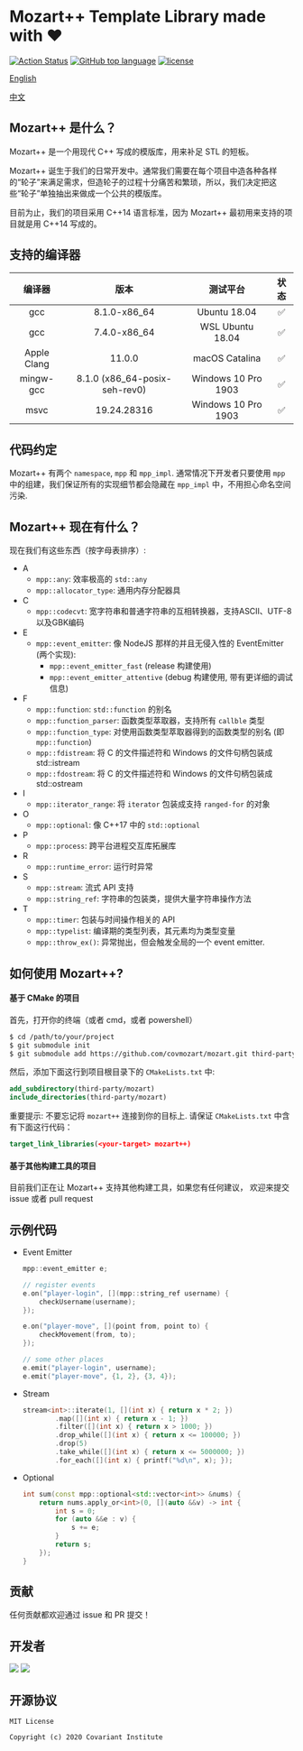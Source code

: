 # Mozart++ Template Library made with ❤️

[![Action Status](https://github.com/covariant-institute/mozart/workflows/build/badge.svg)](https://github.com/covariant-institute/mozart/actions)
[![GitHub top language](https://img.shields.io/github/languages/top/covariant-institute/mozart.svg)](https://github.com/covariant-institute/mozart)
[![license](https://img.shields.io/github/license/covariant-institute/mozart.svg?colorB=000000)](https://github.com/covariant-institute/mozart)


[English](./README.md)

[中文](./README-zh.md)

## Mozart++ 是什么？
Mozart++ 是一个用现代 C++ 写成的模版库，用来补足 STL 的短板。

Mozart++ 诞生于我们的日常开发中。通常我们需要在每个项目中造各种各样的“轮子”来满足需求，但造轮子的过程十分痛苦和繁琐，所以，我们决定把这些“轮子”单独抽出来做成一个公共的模版库。

目前为止，我们的项目采用 C++14 语言标准，因为 Mozart++ 最初用来支持的项目就是用 C++14 写成的。

## 支持的编译器
编译器|版本|测试平台|状态
:---:|:---:|:---:|:---:|
gcc|8.1.0-x86_64|Ubuntu 18.04|:white_check_mark:
gcc|7.4.0-x86_64|WSL Ubuntu 18.04|:white_check_mark:
Apple Clang|11.0.0|macOS Catalina|:white_check_mark:
mingw-gcc|8.1.0 (x86_64-posix-seh-rev0)|Windows 10 Pro 1903|:white_check_mark:
msvc|19.24.28316|Windows 10 Pro 1903|:white_check_mark:

## 代码约定
Mozart++ 有两个 `namespace`, `mpp` 和 `mpp_impl`.
通常情况下开发者只要使用 `mpp` 中的组建，我们保证所有的实现细节都会隐藏在 `mpp_impl` 中，不用担心命名空间污染.

## Mozart++ 现在有什么？
现在我们有这些东西（按字母表排序）:

* A
  * `mpp::any`: 效率极高的 `std::any`
  * `mpp::allocator_type`: 通用内存分配器具
* C
  * `mpp::codecvt`: 宽字符串和普通字符串的互相转换器，支持ASCII、UTF-8以及GBK编码
* E
  * `mpp::event_emitter`: 像 NodeJS 那样的并且无侵入性的 EventEmitter (两个实现):
    * `mpp::event_emitter_fast` (release 构建使用)
    * `mpp::event_emitter_attentive` (debug 构建使用, 带有更详细的调试信息)
* F
  * `mpp::function`: `std::function` 的别名
  * `mpp::function_parser`: 函数类型萃取器，支持所有 `callble` 类型
  * `mpp::function_type`: 对使用函数类型萃取器得到的函数类型的别名 (即 `mpp::function`)
  * `mpp::fdistream`: 将 C 的文件描述符和 Windows 的文件句柄包装成 std::istream
  * `mpp::fdostream`: 将 C 的文件描述符和 Windows 的文件句柄包装成 std::ostream
* I
  * `mpp::iterator_range`: 将 `iterator` 包装成支持 `ranged-for` 的对象
* O
  * `mpp::optional`: 像 C++17 中的 `std::optional`
* P
  * `mpp::process`: 跨平台进程交互库拓展库
* R
  * `mpp::runtime_error`: 运行时异常
* S
  * `mpp::stream`: 流式 API 支持
  * `mpp::string_ref`: 字符串的包装类，提供大量字符串操作方法
* T
  * `mpp::timer`: 包装与时间操作相关的 API
  * `mpp::typelist`: 编译期的类型列表，其元素均为类型变量
  * `mpp::throw_ex()`: 异常抛出，但会触发全局的一个 event emitter.

## 如何使用 Mozart++?
#### 基于 CMake 的项目
首先，打开你的终端（或者 cmd，或者 powershell）
```bash
$ cd /path/to/your/project
$ git submodule init
$ git submodule add https://github.com/covmozart/mozart.git third-party/mozart
```

然后，添加下面这行到项目根目录下的 `CMakeLists.txt` 中:
```cmake
add_subdirectory(third-party/mozart)
include_directories(third-party/mozart)
```

重要提示: 不要忘记将 `mozart++` 连接到你的目标上.
请保证 `CMakeLists.txt` 中含有下面这行代码：
```cmake
target_link_libraries(<your-target> mozart++)
```

#### 基于其他构建工具的项目
目前我们正在让 Mozart++ 支持其他构建工具，如果您有任何建议，
欢迎来提交 issue 或者 pull request

## 示例代码
* Event Emitter
    ```cpp
    mpp::event_emitter e;

    // register events
    e.on("player-login", [](mpp::string_ref username) {
        checkUsername(username);
    });

    e.on("player-move", [](point from, point to) {
        checkMovement(from, to);
    });

    // some other places
    e.emit("player-login", username);
    e.emit("player-move", {1, 2}, {3, 4});
    ```

* Stream
    ```cpp
    stream<int>::iterate(1, [](int x) { return x * 2; })
            .map([](int x) { return x - 1; })
            .filter([](int x) { return x > 1000; })
            .drop_while([](int x) { return x <= 100000; })
            .drop(5)
            .take_while([](int x) { return x <= 5000000; })
            .for_each([](int x) { printf("%d\n", x); });
    ```

* Optional
    ```cpp
    int sum(const mpp::optional<std::vector<int>> &nums) {
        return nums.apply_or<int>(0, [](auto &&v) -> int {
            int s = 0;
            for (auto &&e : v) {
                s += e;
            }
            return s;
        });
    }
    ```

## 贡献
任何贡献都欢迎通过 issue 和 PR 提交！

## 开发者
[![](https://github.com/mikecovlee.png?size=50)](https://github.com/mikecovlee)
[![](https://github.com/imkiva.png?size=50)](https://github.com/imkiva)

## 开源协议
```
MIT License

Copyright (c) 2020 Covariant Institute
```


